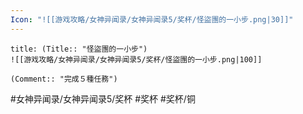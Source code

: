 ```yaml
---
Icon: "![[游戏攻略/女神异闻录/女神异闻录5/奖杯/怪盜團的一小步.png|30]]"
---
```

```ad-common-bronze-trophy
title: (Title:: "怪盜團的一小步")
![[游戏攻略/女神异闻录/女神异闻录5/奖杯/怪盜團的一小步.png|100]]

(Comment:: "完成５種任務")
```

#女神异闻录/女神异闻录5/奖杯 #奖杯 #奖杯/铜

